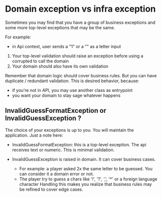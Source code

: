# Domain exception vs infra exception

Sometimes you may find that you have a group of business exceptions and some more top-level exceptions
that may be the same.

For example:

- in Api context, user sends a "1" or a "" as a letter input

1. Your top-level validation should raise an exception before using a corrupted to call the domain
2. Your domain should also have its own validation

Remember that domain logic should cover business rules. But you can have duplicate / redundant validation.
This is desired behavior, because:
- if you're not in API, you may use another class as entrypoint
- you want your domain to stay sage whatever happens


## InvalidGuessFormatException or InvalidGuessException ?

The choice of your exceptions is up to you. You will maintain the application.
Just a note here:

- InvalidGuessFormatException: this is a top-level exception. The api receives text or numeric.
  This is minimal validation.

- InvalidGuessException is raised in domain. It can cover business cases.
    - For example: a player asked 2x the same letter to be guessed. You can consider it a domain error or not.
    - The player try to guess a chars like '!', '?', ',', '*' or a foreign language character
      Handling this makes you realize that business rules may be refined to cover edge cases.
